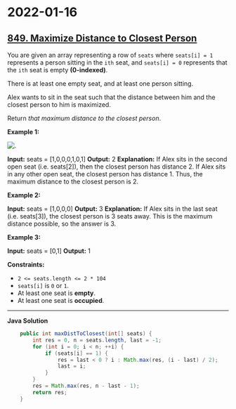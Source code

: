 # 2022-01-16

## [849. Maximize Distance to Closest Person](https://leetcode.com/problems/maximize-distance-to-closest-person/)

You are given an array representing a row of `seats` where `seats[i] = 1` represents a person sitting in the `ith` seat, and `seats[i] = 0` represents that the `ith` seat is empty **(0-indexed)**.

There is at least one empty seat, and at least one person sitting.

Alex wants to sit in the seat such that the distance between him and the closest person to him is maximized.

Return _that maximum distance to the closest person_.

**Example 1:**

![.](https://assets.leetcode.com/uploads/2020/09/10/distance.jpg)

**Input:** seats = \[1,0,0,0,1,0,1\]
**Output:** 2
**Explanation:**
If Alex sits in the second open seat (i.e. seats\[2\]), then the closest person has distance 2.
If Alex sits in any other open seat, the closest person has distance 1.
Thus, the maximum distance to the closest person is 2.

**Example 2:**

**Input:** seats = \[1,0,0,0\]
**Output:** 3
**Explanation:**
If Alex sits in the last seat (i.e. seats\[3\]), the closest person is 3 seats away.
This is the maximum distance possible, so the answer is 3.

**Example 3:**

**Input:** seats = \[0,1\]
**Output:** 1

**Constraints:**

- `2 <= seats.length <= 2 * 104`
- `seats[i]` is `0` or `1`.
- At least one seat is **empty**.
- At least one seat is **occupied**.

---

**Java Solution**

```java
    public int maxDistToClosest(int[] seats) {
        int res = 0, n = seats.length, last = -1;
        for (int i = 0; i < n; ++i) {
            if (seats[i] == 1) {
                res = last < 0 ? i : Math.max(res, (i - last) / 2);
                last = i;
            }
        }
        res = Math.max(res, n - last - 1);
        return res;
    }
```
